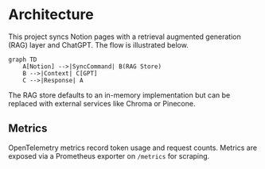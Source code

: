 # Architecture

This project syncs Notion pages with a retrieval augmented generation (RAG) layer
and ChatGPT. The flow is illustrated below.

```mermaid
graph TD
    A[Notion] -->|SyncCommand| B(RAG Store)
    B -->|Context| C[GPT]
    C -->|Response| A
```

The RAG store defaults to an in-memory implementation but can be replaced with
external services like Chroma or Pinecone.

## Metrics

OpenTelemetry metrics record token usage and request counts. Metrics are
exposed via a Prometheus exporter on `/metrics` for scraping.
